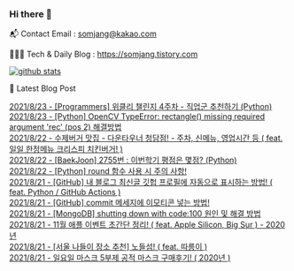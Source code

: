 ### Hi there 👋

📬  Contact Email : somjang@kakao.com

👨🏻‍💻  Tech & Daily Blog : https://somjang.tistory.com

[![github stats](https://github-readme-stats.vercel.app/api?username=SOMJANG&show_icons=true&hide_border=False)](https://somjang.tistory.com)

🤩 Latest Blog Post

[2021/8/23 - [Programmers] 위클리 챌린지 4주차 - 직업군 추천하기 (Python)](https://somjang.tistory.com/entry/Programmers-%EC%9C%84%ED%81%B4%EB%A6%AC-%EC%B1%8C%EB%A6%B0%EC%A7%80-4%EC%A3%BC%EC%B0%A8-%EC%A7%81%EC%97%85%EA%B5%B0-%EC%B6%94%EC%B2%9C%ED%95%98%EA%B8%B0-Python) <br>
[2021/8/23 - [Python] OpenCV TypeError: rectangle() missing required argument 'rec' (pos 2) 해결방법](https://somjang.tistory.com/entry/Python-OpenCV-TypeError-rectangle-missing-required-argument-rec-pos-2-%ED%95%B4%EA%B2%B0%EB%B0%A9%EB%B2%95) <br>
[2021/8/22 - 수제버거 맛집 - 다운타우너 청담점! - 주차, 신메뉴, 영업시간 등 ( feat. 일일 한정메뉴 크리스피 치킨버거! )](https://somjang.tistory.com/entry/%EC%88%98%EC%A0%9C%EB%B2%84%EA%B1%B0-%EB%A7%9B%EC%A7%91-%EB%8B%A4%EC%9A%B4%ED%83%80%EC%9A%B0%EB%84%88-%EC%B2%AD%EB%8B%B4%EC%A0%90-feat-%EC%9D%BC%EC%9D%BC-%ED%95%9C%EC%A0%95%EB%A9%94%EB%89%B4-%ED%81%AC%EB%A6%AC%EC%8A%A4%ED%94%BC-%EC%B9%98%ED%82%A8%EB%B2%84%EA%B1%B0) <br>
[2021/8/22 - [BaekJoon] 2755번 : 이번학기 평점은 몇점? (Python)](https://somjang.tistory.com/entry/BaekJoon-2755%EB%B2%88-%EC%9D%B4%EB%B2%88%ED%95%99%EA%B8%B0-%ED%8F%89%EC%A0%90%EC%9D%80-%EB%AA%87%EC%A0%90-Python) <br>
[2021/8/22 - [Python] round 함수 사용 시 주의 사항!](https://somjang.tistory.com/entry/Python-round-%ED%95%A8%EC%88%98-%EC%82%AC%EC%9A%A9-%EC%8B%9C-%EC%A3%BC%EC%9D%98-%EC%82%AC%ED%95%AD) <br>
[2021/8/21 - [GitHub] 내 블로그 최신글 깃헙 프로필에 자동으로 표시하는 방법! ( feat. Python / GitHub Actions )](https://somjang.tistory.com/entry/GitHub-%EB%82%B4-%EB%B8%94%EB%A1%9C%EA%B7%B8-%EC%B5%9C%EC%8B%A0%EA%B8%80-%EA%B9%83%ED%97%99-%ED%94%84%EB%A1%9C%ED%95%84%EC%97%90-%EC%9E%90%EB%8F%99%EC%9C%BC%EB%A1%9C-%ED%91%9C%EC%8B%9C%ED%95%98%EB%8A%94-%EB%B0%A9%EB%B2%95-feat-Python-GitHub-Actions) <br>
[2021/8/21 - [GitHub] commit 메세지에 이모티콘 넣는 방법!](https://somjang.tistory.com/entry/GitHub-commit-%EB%A9%94%EC%84%B8%EC%A7%80%EC%97%90-%EC%9D%B4%EB%AA%A8%ED%8B%B0%EC%BD%98-%EB%84%A3%EB%8A%94-%EB%B0%A9%EB%B2%95-%F0%9F%A4%A9) <br>
[2021/8/21 - [MongoDB] shutting down with code:100 원인 및 해결 방법](https://somjang.tistory.com/entry/MongoDB-shutting-down-with-code100-%EC%9B%90%EC%9D%B8-%EB%B0%8F-%ED%95%B4%EA%B2%B0-%EB%B0%A9%EB%B2%95) <br>
[2021/8/21 - 11월 애플 이벤트 초간단 정리! ( feat. Apple Silicon, Big Sur ) - 2020년](https://somjang.tistory.com/entry/11%EC%9B%94-%EC%95%A0%ED%94%8C-%EC%9D%B4%EB%B2%A4%ED%8A%B8-%EC%B4%88%EA%B0%84%EB%8B%A8-%EC%A0%95%EB%A6%AC-feat-Apple-Silicon-Big-Sur-2020%EB%85%84) <br>
[2021/8/21 - [서울 나들이 장소 추천] 노들섬! ( feat. 따릉이 )](https://somjang.tistory.com/entry/%EC%84%9C%EC%9A%B8-%EB%82%98%EB%93%A4%EC%9D%B4-%EC%9E%A5%EC%86%8C-%EC%B6%94%EC%B2%9C-%EB%85%B8%EB%93%A4%EC%84%AC-feat-%EB%94%B0%EB%A6%89%EC%9D%B4) <br>
[2021/8/21 - 일요일 마스크 5부제 공적 마스크 구매후기! ( 2020년 )](https://somjang.tistory.com/entry/%EC%9D%BC%EC%9A%94%EC%9D%BC-%EB%A7%88%EC%8A%A4%ED%81%AC-5%EB%B6%80%EC%A0%9C-%EA%B3%B5%EC%A0%81-%EB%A7%88%EC%8A%A4%ED%81%AC-%EA%B5%AC%EB%A7%A4%ED%9B%84%EA%B8%B0-2020%EB%85%84) <br>
